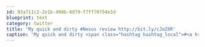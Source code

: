 ```yaml
---
id: 93a711c2-2e1b-498b-8d79-f7ff70754e3d
blueprint: text
category: twitter
title: 'My quick and dirty #Nexus review http://bit.ly/cJoZ0R'
caption: 'My quick and dirty <span class="hashtag hashtag_local">#<a href="http://tweettemp.darylchymko.ca/?tag=nexus">Nexus</a> review http://bit.ly/cJoZ0R'
---
```

